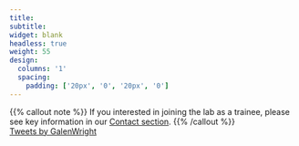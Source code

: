 ```yaml
---
title:
subtitle:
widget: blank
headless: true
weight: 55
design:
  columns: '1'
  spacing:
    padding: ['20px', '0', '20px', '0']
---
```

{{% callout note %}}
If you interested in joining the lab as a trainee, please see key information in our [Contact section](contact).
{{% /callout %}}
<br>
<a class="twitter-timeline tw-align-center" data-lang="en" data-width="1200" data-height="400" data-theme="dark" href="https://twitter.com/GalenWright?ref_src=twsrc%5Etfw">Tweets by GalenWright</a> <script async src="https://platform.twitter.com/widgets.js" charset="utf-8"></script>
